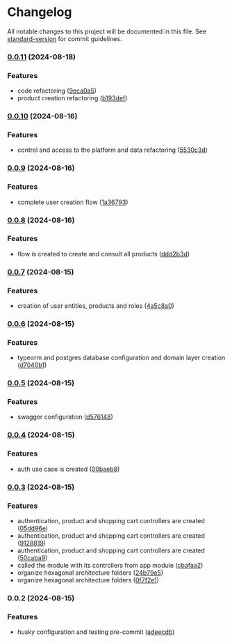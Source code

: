 # Changelog

All notable changes to this project will be documented in this file. See [standard-version](https://github.com/conventional-changelog/standard-version) for commit guidelines.

### [0.0.11](https://github.com/Developerproject2024/app-marketplace-api/compare/v0.0.10...v0.0.11) (2024-08-18)


### Features

* code refactoring ([9eca0a5](https://github.com/Developerproject2024/app-marketplace-api/commit/9eca0a5b61adc2787c2727423c7b49d56efe98e9))
* product creation refactoring ([b193def](https://github.com/Developerproject2024/app-marketplace-api/commit/b193deff4700ecd83c58b560c4df86dc3d55299c))

### [0.0.10](https://github.com/Developerproject2024/app-marketplace-api/compare/v0.0.9...v0.0.10) (2024-08-16)


### Features

* control and access to the platform and data refactoring ([5530c3d](https://github.com/Developerproject2024/app-marketplace-api/commit/5530c3dc6f737d69b258d16f4f2a3d7d2396f4b5))

### [0.0.9](https://github.com/Developerproject2024/app-marketplace-api/compare/v0.0.8...v0.0.9) (2024-08-16)


### Features

* complete user creation flow ([1a36793](https://github.com/Developerproject2024/app-marketplace-api/commit/1a367938342eac8fd5d423eb34244b2febc9b170))

### [0.0.8](https://github.com/Developerproject2024/app-marketplace-api/compare/v0.0.7...v0.0.8) (2024-08-16)


### Features

* flow is created to create and consult all products ([ddd2b3d](https://github.com/Developerproject2024/app-marketplace-api/commit/ddd2b3d67202b6b7ebb40fe6cf65522c0190a66f))

### [0.0.7](https://github.com/Developerproject2024/app-marketplace-api/compare/v0.0.6...v0.0.7) (2024-08-15)


### Features

* creation of user entities, products and roles ([4a5c8a0](https://github.com/Developerproject2024/app-marketplace-api/commit/4a5c8a07500336e68a547f47bce8b61fdd8dd1bb))

### [0.0.6](https://github.com/Developerproject2024/app-marketplace-api/compare/v0.0.5...v0.0.6) (2024-08-15)


### Features

* typeorm and postgres database configuration and domain layer creation ([d7040b1](https://github.com/Developerproject2024/app-marketplace-api/commit/d7040b1d0a437b12ec69fdb951f324b9adb331b8))

### [0.0.5](https://github.com/Developerproject2024/app-marketplace-api/compare/v0.0.4...v0.0.5) (2024-08-15)


### Features

* swagger configuration ([d576148](https://github.com/Developerproject2024/app-marketplace-api/commit/d576148ef8f1b116d2894e6d1b041fbcb29c0763))

### [0.0.4](https://github.com/Developerproject2024/app-marketplace-api/compare/v0.0.3...v0.0.4) (2024-08-15)


### Features

* auth use case is created ([00baeb8](https://github.com/Developerproject2024/app-marketplace-api/commit/00baeb859c6a6de772c9fa0398284315252a4bcc))

### [0.0.3](https://github.com/Developerproject2024/app-marketplace-api/compare/v0.0.2...v0.0.3) (2024-08-15)


### Features

* authentication, product and shopping cart controllers are created ([05dd96e](https://github.com/Developerproject2024/app-marketplace-api/commit/05dd96e3f7fa879b0cc0bb46e812723d93cb9722))
* authentication, product and shopping cart controllers are created ([9128819](https://github.com/Developerproject2024/app-marketplace-api/commit/91288198aeab412d1b30a288625bcec1c19851c0))
* authentication, product and shopping cart controllers are created ([50caba9](https://github.com/Developerproject2024/app-marketplace-api/commit/50caba9d1a1a4c7cd59e2bded0d1587e4fea005a))
* called the module with its controllers from app module ([cbafaa2](https://github.com/Developerproject2024/app-marketplace-api/commit/cbafaa233e3399c8ad9acb87f4094bec4426caaf))
* organize hexagonal architecture folders ([24b79e5](https://github.com/Developerproject2024/app-marketplace-api/commit/24b79e5f02e8df30169558fa5c925275919608d9))
* organize hexagonal architecture folders ([0f7f2e1](https://github.com/Developerproject2024/app-marketplace-api/commit/0f7f2e10eebed09c0bc52f19116d3f88555a86c2))

### 0.0.2 (2024-08-15)


### Features

* husky configuration and testing pre-commit ([adeecdb](https://github.com/Developerproject2024/app-marketplace-api/commit/adeecdb03fb0d64cb089727afb36a10db227a49d))
